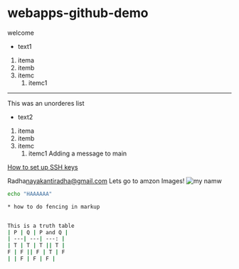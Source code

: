 # webapps-github-demo
welcome
* text1
1. itema
2. itemb
3. itemc
   1. itemc1

------ 
This was an unorderes list
* text2
1. itema
2. itemb
3. itemc
   1. itemc1
Adding a message to main

[How to set up SSH keys](https://nwmissouri.instructure.com/courses/40636/pages/github-account-setup-and-github-desktop?module_item_id=1200764)

Radha<nayakantiradha@gmail.com>
Lets go to amzon 
Images!
![my namw](https://avatars.githubusercontent.com/u/89401029?s=96&v=4)

~~~~~bash
echo "HAAAAAA"

* how to do fencing in markup


This is a truth table
| P | Q | P and Q |
| ---| ---| ---: |
| T | T | T || T | 
F | F || F | T | F
| | F | F | F |
